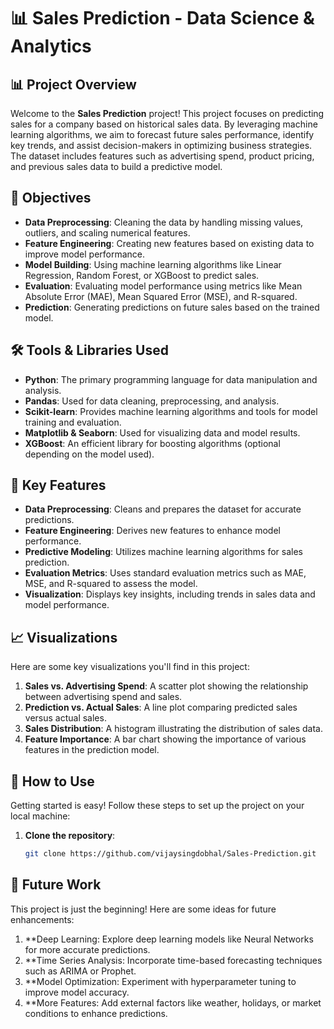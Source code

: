 # 📊 Sales Prediction - Data Science & Analytics

## 📊 Project Overview

Welcome to the **Sales Prediction** project! This project focuses on predicting sales for a company based on historical sales data. By leveraging machine learning algorithms, we aim to forecast future sales performance, identify key trends, and assist decision-makers in optimizing business strategies. The dataset includes features such as advertising spend, product pricing, and previous sales data to build a predictive model.

## 🎯 Objectives

- **Data Preprocessing**: Cleaning the data by handling missing values, outliers, and scaling numerical features.
- **Feature Engineering**: Creating new features based on existing data to improve model performance.
- **Model Building**: Using machine learning algorithms like Linear Regression, Random Forest, or XGBoost to predict sales.
- **Evaluation**: Evaluating model performance using metrics like Mean Absolute Error (MAE), Mean Squared Error (MSE), and R-squared.
- **Prediction**: Generating predictions on future sales based on the trained model.

## 🛠️ Tools & Libraries Used

- **Python**: The primary programming language for data manipulation and analysis.
- **Pandas**: Used for data cleaning, preprocessing, and analysis.
- **Scikit-learn**: Provides machine learning algorithms and tools for model training and evaluation.
- **Matplotlib & Seaborn**: Used for visualizing data and model results.
- **XGBoost**: An efficient library for boosting algorithms (optional depending on the model used).

## 🌟 Key Features

- **Data Preprocessing**: Cleans and prepares the dataset for accurate predictions.
- **Feature Engineering**: Derives new features to enhance model performance.
- **Predictive Modeling**: Utilizes machine learning algorithms for sales prediction.
- **Evaluation Metrics**: Uses standard evaluation metrics such as MAE, MSE, and R-squared to assess the model.
- **Visualization**: Displays key insights, including trends in sales data and model performance.

## 📈 Visualizations

Here are some key visualizations you'll find in this project:

1. **Sales vs. Advertising Spend**: A scatter plot showing the relationship between advertising spend and sales.
2. **Prediction vs. Actual Sales**: A line plot comparing predicted sales versus actual sales.
3. **Sales Distribution**: A histogram illustrating the distribution of sales data.
4. **Feature Importance**: A bar chart showing the importance of various features in the prediction model.

## 🚀 How to Use

Getting started is easy! Follow these steps to set up the project on your local machine:

1. **Clone the repository**:
   ```bash
   git clone https://github.com/vijaysingdobhal/Sales-Prediction.git


## 🔮 Future Work
This project is just the beginning! Here are some ideas for future enhancements:

1. **Deep Learning: Explore deep learning models like Neural Networks for more accurate predictions.
2. **Time Series Analysis: Incorporate time-based forecasting techniques such as ARIMA or Prophet.
3. **Model Optimization: Experiment with hyperparameter tuning to improve model accuracy.
4. **More Features: Add external factors like weather, holidays, or market conditions to enhance predictions.
